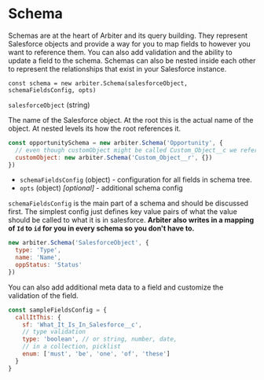 # Schema
Schemas are at the heart of Arbiter and its query building. They represent Salesforce objects and provide a way for you to map fields to however you want to reference them. You can also add validation and the ability to update a field to the schema. Schemas can also be nested inside each other to represent the relationships that exist in your Salesforce instance.
```
const schema = new arbiter.Schema(salesforceObject, schemaFieldsConfig, opts)
```
`salesforceObject` (string)

The name of the Salesforce object. At the root this is the actual name of the object. At nested levels its how the root references it.
```js
const opportunitySchema = new arbiter.Schema('Opportunity', {
  // even though customObject might be called Custom_Object__c we reference it how the Opportunity references it
  customObject: new arbiter.Schema('Custom_Object__r', {})
})
```
* `schemaFieldsConfig` (object) - configuration for all fields in schema tree.
* `opts` (object) _[optional]_ - additional schema config

`schemaFieldsConfig` is the main part of a schema and should be discussed first. The simplest config just defines key value pairs of what the value should be called to what it is in salesforce. **Arbiter also writes in a mapping of `Id` to `id` for you in every schema so you don't have to.**
```js
new arbiter.Schema('SalesforceObject', {
  type: 'Type',
  name: 'Name',
  oppStatus: 'Status'
})
```
You can also add additional meta data to a field and customize the validation of the field.
```js
const sampleFieldsConfig = {
  callItThis: {
    sf: 'What_It_Is_In_Salesforce__c',
    // type validation
    type: 'boolean', // or string, number, date,
    // in a collection, picklist
    enum: ['must', 'be', 'one', 'of', 'these']
  }
}
```
